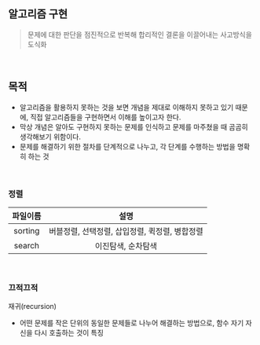 ## 알고리즘 구현

> 문제에 대한 판단을 점진적으로 반복해 합리적인 결론을 이끌어내는 사고방식을 도식화

<br>

## 목적

- 알고리즘을 활용하지 못하는 것을 보면 개념을 제대로 이해하지 못하고 있기 때문에, 직접 알고리즘들을 구현하면서 이해를 높이고자 한다.
- 막상 개념은 알아도 구현하지 못하는 문제를 인식하고 문제를 마주쳤을 때 곰곰히 생각해보기 위함이다.
- 문제를 해결하기 위한 절차를 단계적으로 나누고, 각 단계를 수행하는 방법을 명확히 하는 것

<br>

### 정렬

| 파일이름 |                      설명                      |
| :------: | :--------------------------------------------: |
| sorting  | 버블정렬, 선택정렬, 삽입정렬, 퀵정렬, 병합정렬 |
|  search  |               이진탐색, 순차탐색               |

<br>

### 끄적끄적

재귀(recursion)

- 어떤 문제를 작은 단위의 동일한 문제들로 나누어 해결하는 방법으로, 함수 자기 자신을 다시 호출하는 것이 특징
